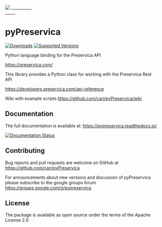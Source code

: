
<pre>
    <a href="https://pypreservica.readthedocs.io/">
        <img src="https://github.com/carj/pyPreservica/blob/master/docs/images/logo1.JPG" align="left" />
    </a>
</pre>


# pyPreservica


[![Downloads](https://pepy.tech/badge/pyPreservica/month)](https://pepy.tech/project/pyPreservica/month)
[![Supported Versions](https://img.shields.io/pypi/pyversions/pyPreservica.svg)](https://pypi.org/project/pyPreservica)


Python language binding for the Preservica API

https://preservica.com/

This library provides a Python class for working with the Preservica Rest API

https://developers.preservica.com/api-reference

Wiki with example scripts https://github.com/carj/pyPreservica/wiki

## Documentation

The full documentation is available at: https://pypreservica.readthedocs.io/

[![Documentation Status](https://readthedocs.org/projects/pypreservica/badge/?version=latest)](https://pypreservica.readthedocs.io/en/latest/?badge=latest)

## Contributing

Bug reports and pull requests are welcome on GitHub at https://github.com/carj/pyPreservica

For announcements about new versions and discussion of pyPreservica please subscribe to the google groups
forum https://groups.google.com/g/pypreservica

## License

The package is available as open source under the terms of the Apache License 2.0
